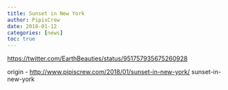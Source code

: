 ```yaml
---
title: Sunset in New York
author: PipisCrew
date: 2018-01-12
categories: [news]
toc: true
---
```


https://twitter.com/EarthBeauties/status/951757935675260928

origin - http://www.pipiscrew.com/2018/01/sunset-in-new-york/ sunset-in-new-york